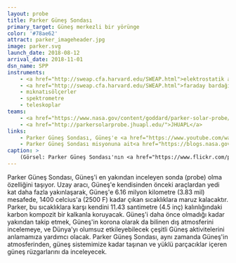 ```yaml
---
layout: probe
title: Parker Güneş Sondası
primary_target: Güneş merkezli bir yörünge
color: '#78ae62'
attract: parker_imageheader.jpg
image: parker.svg
launch_date: 2018-08-12
arrival_date: 2018-11-01
dsn_name: SPP
instruments:
    - <a href="http://sweap.cfa.harvard.edu/SWEAP.html">elektrostatik analizörü</a>
    - <a href="http://sweap.cfa.harvard.edu/SWEAP.html">faraday bardağı</a>
    - mıknatısölçerler
    - spektrometre
    - teleskoplar
teams:
    - <a href="https://www.nasa.gov/content/goddard/parker-solar-probe/">NASA</a>
    - <a href="http://parkersolarprobe.jhuapl.edu/">JHUAPL</a>
links:
    - Parker Güneş Sondası, Güneş'e <a href="https://www.youtube.com/watch?v=TN6rZF5dSRg">erimeden nasıl yaklaşacak?</a>
    - Parker Güneş Sondası misyonuna ait<a href="https://blogs.nasa.gov/parkersolarprobe/">blog sayfası</a>
caption: >
    (Görsel: Parker Güneş Sondası'nın <a href="https://www.flickr.com/photos/nasahqphoto/42184535980/in/album-72157694237748940/">fırlatılışı</a>, NASA/Bill Ingalls)
---
```


Parker Güneş Sondası, Güneş'i en yakından inceleyen sonda (probe) olma özelliğini taşıyor. Uzay aracı, Güneş'e kendisinden önceki araçlardan yedi kat daha fazla yakınlaşarak, Güneş'e 6.16 milyon kilometre (3.83 mil) mesafede, 1400 celcius'a (2500 F) kadar çıkan sıcaklıklara maruz kalacaktır. Parker, bu sıcaklıklara karşı kendini 11.43 santimetre (4.5 inç) kalınlığındaki karbon kompozit bir kalkanla koruyacak. Güneş'i daha önce olmadığı kadar yakından takip etmek, Güneş'in korona olarak da bilinen dış atmosferini incelemeye, ve Dünya'yı olumsuz etkileyebilecek çeşitli Güneş aktivitelerini anlamamıza yardımcı olacak. Parker Güneş Sondası, aynı zamanda Güneş'in atmosferinden, güneş sistemimize kadar taşınan ve yüklü parçacıklar içeren güneş rüzgarlarını da inceleyecek.
